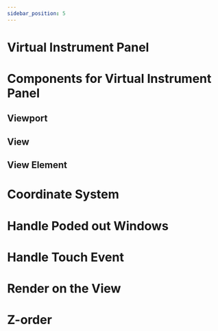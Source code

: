 ```yaml
---
sidebar_position: 5
---
```


# Virtual Instrument Panel

# Components for Virtual Instrument Panel

## Viewport

## View

## View Element

# Coordinate System

# Handle Poded out Windows

# Handle Touch Event

# Render on the View

# Z-order
